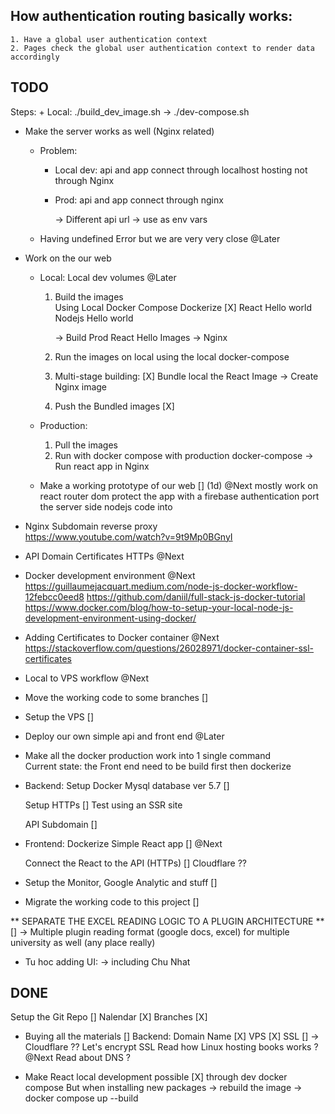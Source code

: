 ## How authentication routing basically works: 
    1. Have a global user authentication context
    2. Pages check the global user authentication context to render data accordingly

## TODO
Steps: 
    + Local: 
        ./build_dev_image.sh -> ./dev-compose.sh   


+ Make the server works as well (Nginx related) 
    + Problem: 
        + Local dev: 
            api and app connect through localhost hosting
            not through Nginx 

        + Prod: 
            api and app connect through nginx 

            -> Different api url -> use as env vars

    + Having undefined Error but we are very very close @Later 


+ Work on the our web
    + Local: 
        Local dev volumes @Later

        1. Build the images  
            Using Local Docker Compose
            Dockerize [X] 
                React Hello world  
                Nodejs Hello world  

            -> Build Prod React Hello Images -> Nginx

        2. Run the images on local using the local docker-compose

        3. Multi-stage building: [X]
            Bundle local the React Image
                -> Create Nginx image 

        4. Push the Bundled images [X]
            
    + Production: 
        1. Pull the images
        2. Run with docker compose with production docker-compose
            -> Run react app in Nginx 


    + Make a working prototype of our web [] (1d) @Next
        mostly work on react router dom 
            protect the app with a firebase authentication
        port the server side nodejs code into 



+ Nginx Subdomain reverse proxy  
    https://www.youtube.com/watch?v=9t9Mp0BGnyI

+ API Domain Certificates HTTPs @Next

+ Docker development environment @Next
    https://guillaumejacquart.medium.com/node-js-docker-workflow-12febcc0eed8
    https://github.com/daniil/full-stack-js-docker-tutorial
    https://www.docker.com/blog/how-to-setup-your-local-node-js-development-environment-using-docker/

+ Adding Certificates to Docker container @Next
    https://stackoverflow.com/questions/26028971/docker-container-ssl-certificates

+ Local to VPS workflow @Next 
   

+ Move the working code to some branches []

+ Setup the VPS []

+ Deploy our own simple api and front end @Later

+ Make all the docker production work into 1 single command  
    Current state: 
        the Front end need to be build first then dockerize


+ Backend:
    Setup Docker Mysql database ver 5.7 [] 

    Setup HTTPs [] 
        Test using an SSR site   


    API Subdomain []

+ Frontend: 
    Dockerize Simple React app [] @Next

    Connect the React to the API (HTTPs) []
    Cloudflare ?? 

+ Setup the Monitor, Google Analytic and stuff []

+ Migrate the working code to this project []


** SEPARATE THE EXCEL READING LOGIC TO A PLUGIN ARCHITECTURE **[]
    -> Multiple plugin reading format (google docs, excel) 
    for multiple university as well (any place really)

+ Tu hoc adding UI: 
    -> including Chu Nhat 

## DONE
Setup the Git Repo [] 
    Nalendar [X]
    Branches  [X]

+ Buying all the materials [] 
    Backend: 
        Domain Name [X]
        VPS [X]
        SSL [] 
        -> Cloudflare ?? Let's encrypt SSL
        Read how Linux hosting books works ? @Next
        Read about DNS ? 

+ Make React local development possible [X]
    through dev docker compose 
    But when installing new packages -> rebuild the image
        -> docker compose up --build

